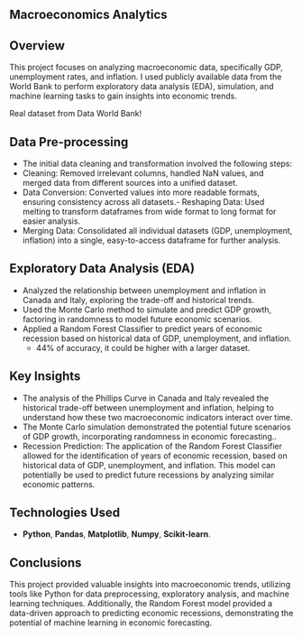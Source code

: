 
## **Macroeconomics Analytics**
## **Overview**
This project focuses on analyzing macroeconomic data, specifically GDP, unemployment rates, and inflation. I used publicly available data from the World Bank to perform exploratory data analysis (EDA), simulation, and machine learning tasks to gain insights into economic trends.

Real dataset from Data World Bank!

## **Data Pre-processing**
- The initial data cleaning and transformation involved the following steps:
- Cleaning: Removed irrelevant columns, handled NaN values, and merged data from different sources into a unified dataset.
- Data Conversion: Converted values into more readable formats, ensuring consistency across all datasets.- Reshaping Data: Used melting to transform dataframes from wide format to long format for easier analysis.
- Merging Data: Consolidated all individual datasets (GDP, unemployment, inflation) into a single, easy-to-access dataframe for further analysis.

## **Exploratory Data Analysis (EDA)**
- Analyzed the relationship between unemployment and inflation in Canada and Italy, exploring the trade-off and historical trends.
- Used the Monte Carlo method to simulate and predict GDP growth, factoring in randomness to model future economic scenarios.
- Applied a Random Forest Classifier to predict years of economic recession based on historical data of GDP, unemployment, and inflation.
  - 44% of accuracy, it could be higher with a larger dataset.

## **Key Insights**
- The analysis of the Phillips Curve in Canada and Italy revealed the historical trade-off between unemployment and inflation, helping to understand how these two macroeconomic indicators interact over time.
- The Monte Carlo simulation demonstrated the potential future scenarios of GDP growth, incorporating randomness in economic forecasting..
- Recession Prediction: The application of the Random Forest Classifier allowed for the identification of years of economic recession, based on historical data of GDP, unemployment, and inflation. This model can potentially be used to predict future recessions by analyzing similar economic patterns.

## **Technologies Used**
  - **Python**, **Pandas**, **Matplotlib**, **Numpy**, **Scikit-learn**.

## **Conclusions**
This project provided valuable insights into macroeconomic trends, utilizing tools like Python for data preprocessing, exploratory analysis, and machine learning techniques. Additionally, the Random Forest model provided a data-driven approach to predicting economic recessions, demonstrating the potential of machine learning in economic forecasting.

